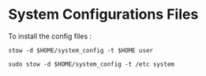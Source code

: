 # System Configurations Files

To install the config files :

`stow -d $HOME/system_config -t $HOME user`

`sudo stow -d $HOME/system_config -t /etc system`
